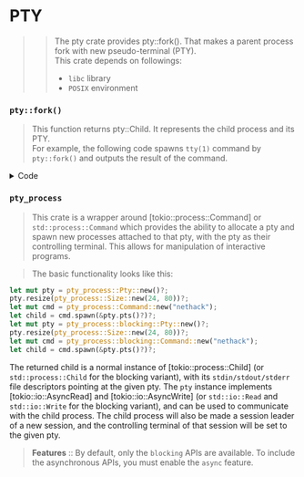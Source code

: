 # PTY

>> The pty crate provides pty::fork(). That makes a parent process fork with new pseudo-terminal (PTY).<br>
>> This crate depends on followings:
>> - `libc` library
>> - `POSIX` environment

### `pty::fork()`

> This function returns pty::Child. It represents the child process and its PTY.<br>
> For example, the following code spawns `tty(1)` command by `pty::fork()` and outputs the result of the command.

<details>
<summary>Code</summary>

```rust
extern crate pty;
extern crate libc;

use std::ffi::CString;
use std::io::Read;
use std::process::{Command};

use pty::fork::*;

fn main() {
  let fork = Fork::from_ptmx().unwrap();

  if let Some(mut master) = fork.is_parent().ok() {
    // Read output via PTY master
    let mut output = String::new();

    match master.read_to_string(&mut output) {
      Ok(_nread) => println!("child tty is: {}", output.trim()),
      Err(e)     => panic!("read error: {}", e),
    }
  }
  else {
    // Child process just exec `tty`
    Command::new("tty").status().expect("could not execute tty");
  }
}
```

</details>

### `pty_process`

> This crate is a wrapper around [tokio::process::Command] or `std::process::Command` which provides the ability to allocate a pty and spawn new processes attached to that pty, with the pty as their controlling terminal. This allows for manipulation of interactive programs.<br>

> The basic functionality looks like this:

```rust
let mut pty = pty_process::Pty::new()?;
pty.resize(pty_process::Size::new(24, 80))?;
let mut cmd = pty_process::Command::new("nethack");
let child = cmd.spawn(&pty.pts()?)?;
let mut pty = pty_process::blocking::Pty::new()?;
pty.resize(pty_process::Size::new(24, 80))?;
let mut cmd = pty_process::blocking::Command::new("nethack");
let child = cmd.spawn(&pty.pts()?)?;
```

The returned child is a normal instance of [tokio::process::Child] (or `std::process::Child` for the blocking variant), with its `stdin/stdout/stderr` file descriptors pointing at the given pty. The `pty` instance implements [tokio::io::AsyncRead] and [tokio::io::AsyncWrite] (or `std::io::Read` and `std::io::Write` for the blocking variant), and can be used to communicate with the child process. The child process will also be made a session leader of a new session, and the controlling terminal of that session will be set to the given pty.

> **Features** :: By default, only the `blocking` APIs are available. To include the asynchronous APIs, you must enable the `async` feature.
